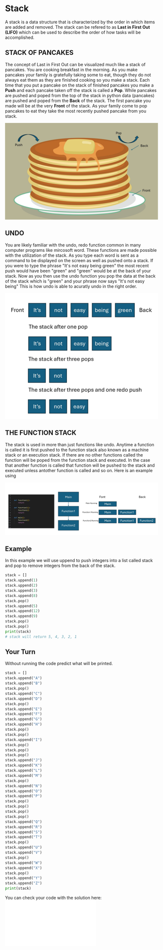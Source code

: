 # Stack
A stack is a data structure that is characterized by the order in which items are added and removed. The stack can be refered to as **Last in First Out (LIFO)** which can be used to describe the order of how tasks will be accomplished.

## STACK OF PANCAKES
The concept of Last in First Out can be visualized much like a stack of pancakes. You are cooking breakfast in the morning. As you make pancakes your family is gratefully taking some to eat, though they do not always eat them as they are finished cooking so you make a stack. Each time that you put a pancake on the stack of finished pancakes you make a **Push** and each pancake taken off the stack is called a **Pop**. While pancakes are pushed and poped from the top of the stack in python data (pancakes) are pushed and poped from the **Back** of the stack. The first pancake you made will be at the very **Front** of the stack. As your family come to pop pancakes to eat they take the most recently pushed pancake from you stack.

![Figure 1](/Stack_of_pancakes.JPG)

## UNDO
You are likely familiar with the undo, redo function common in many computer programs like mircosoft word. These functions are made possible with the utilization of the stack. As you type each word is sent as a command to be displayed on the screen as well as pushed onto a stack. If you were to type the phrase "It's not easy being green" the most recent push would have been "green" and "green" would be at the back of your stack. Now as you then use the undo function you pop the data at the back of the stack which is "green" and your phrase now says "It's not easy being" This is how undo is able to acuratly undo in the right order. 

![Figure 2](/Not_Easy_Being_Green.JPG)

## THE FUNCTION STACK
The stack is used in more than just functions like undo. Anytime a function is called it is first pushed to the function stack also known as a machine stack or an execution stack. If there are no other functions called the function will be poped from the function stack and executed. In the case that another function is called that function will be pushed to the stack and executed unless antother function is called and so on. Here is an example using 

![Figure 3](/Function_Stack.JPG)

## Example
In this example we will use uppend to push integers into a list called stack and pop to remove integers from the back of the stack.

```python
stack = []
stack.uppend(1)
stack.uppend(2)
stack.uppend(3)
stack.uppend(8)
stack.pop()
stack.uppend(5)
stack.uppend(12)
stack.uppend(9)
stack.pop()
stack.pop()
print(stack)
# stack will return 5, 4, 3, 2, 1
```

## Your Turn
Without running the code predict what will be printed.

```python
stack = []
stack.uppend("A")
stack.uppend("B")
stack.pop()
stack.uppend("C")
stack.uppend("D")
stack.pop()
stack.uppend("E")
stack.uppend("F")
stack.uppend("G")
stack.uppend("H")
stack.pop()
stack.pop()
stack.uppend("I")
stack.pop()
stack.pop()
stack.pop()
stack.uppend("J")
stack.uppend("K")
stack.uppend("L")
stack.uppend("M")
stack.pop()
stack.uppend("N")
stack.uppend("O")
stack.uppend("P")
stack.pop()
stack.pop()
stack.pop()
stack.pop()
stack.uppend("Q")
stack.uppend("R")
stack.uppend("S")
stack.uppend("T")
stack.pop()
stack.uppend("U")
stack.uppend("V")
stack.pop()
stack.uppend("W")
stack.uppend("X")
stack.pop()
stack.uppend("Y")
stack.uppend("Z")
print(stack)
```
You can check your code with the solution here: ![Solution](stack_solution.py)
